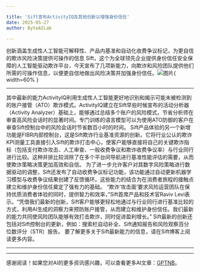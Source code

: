 ```yaml
---

title: 'Sift宣布ActivityIQ及其他创新以增强身份信任'
date: 2025-05-27
author: ByteAILab

---
```


创新涵盖生成性人工智能可解释性、产品内基准和自动化收费争议标记，为更自信的欺诈风险决策提供可操作的信息
Sift，这个为全球领先企业提供身份信任安全保障的人工智能驱动欺诈平台，今天宣布了几项新能力，向欺诈和风险团队提供他们所需的可操作信息，以便更自信地做出风险决策并加强身份信任。![图片](https://ai-techpark.com/wp-content/uploads/Sift-Annou.jpg){ width=60% }

---

其中最新的能力ActivityIQ利用生成性人工智能更好地识别和揭示可能未被检测到的账户接管（ATO）欺诈模式。ActivityIQ建立在Sift早些时候宣布的活动分析器（Activity Analyzer）基础上，能够通过总结多个账户的风险模式，节省分析师在审查高风险会话时的显著时间。专门训练的语言模型可以为使用ATO防御的客户在审查Sift控制台中的风险会话时节省数百小时的时间。
Sift产品体验的另一个新增功能是FIBR内部控制台，这是Sift欺诈行业基准资源的创新。它将行业公认的欺诈KPI测量工具直接引入Sift的欺诈打击中心，使客户能够直接将自己的关键欺诈指标（包括支付欺诈攻击、人工审查、一般收费争议和欺诈收费争议率）与行业同行进行比较。这种并排比较消除了在多个平台间导航进行基准性能评估的需要，从而使欺诈策略决策更加高效和自信。
为了进一步允许客户对其数字风险策略进行数据驱动的调整，Sift还发布了自动收费争议标记功能，该功能通过自动更新机器学习模型与收费争议结果创建了反馈循环。这些能力的结合为在消费者旅程的接触点建立和维护身份信任奠定了强有力的基础。
“欺诈‘攻击面’要求风险运营团队在保持优质消费者体验的同时，提供智力和效率，”Sift首席产品和技术官Raviv Levi表示。“凭借我们最新的创新，Sift客户能够更轻松地通过与行业同行进行基准比较的方式，利用AI生成的洞察力来预防账户接管，从而建立和维护身份信任。我们最新的能力共同使风险团队能够有效打击欺诈，同时促进盈利增长。” 
Sift最新的创新还包括对Sift控制台的更新，例如：搜索栏自动补全、Sift通知报告和风险观察百分位数评分（STR）报告。
要了解更多关于Sift最新能力的信息，请在Sift博客上阅读更多内容。

---
---
感谢阅读！如果您对AI的更多资讯感兴趣，可以查看更多AI文章：[GPTNB](https://gptnb.com)。